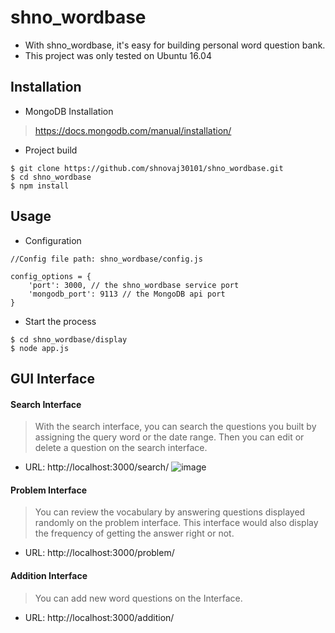 # shno_wordbase
* With shno_wordbase, it's easy for building personal word question bank.
* This project was only tested on Ubuntu 16.04

## Installation
* MongoDB Installation
> https://docs.mongodb.com/manual/installation/
* Project build
```
$ git clone https://github.com/shnovaj30101/shno_wordbase.git
$ cd shno_wordbase
$ npm install
```

## Usage
* Configuration
```
//Config file path: shno_wordbase/config.js
   
config_options = {
    'port': 3000, // the shno_wordbase service port
    'mongodb_port': 9113 // the MongoDB api port 
}
```
* Start the process
```
$ cd shno_wordbase/display
$ node app.js
```
## GUI Interface
#### Search Interface
> With the search interface, you can search the questions you built by assigning the query word or the date range. Then you can edit or delete a question on the search interface.
 * URL: http://localhost:3000/search/ 
![image](https://github.com/shnovaj30101/shno_wordbase/blob/master/readme_gif/addition.gif)

#### Problem Interface
> You can review the vocabulary by answering questions displayed randomly on the problem interface. This interface would also display the frequency of getting the answer right or not. 
 * URL: http://localhost:3000/problem/ 

#### Addition Interface
> You can add new word questions on the Interface. 
 * URL: http://localhost:3000/addition/ 







